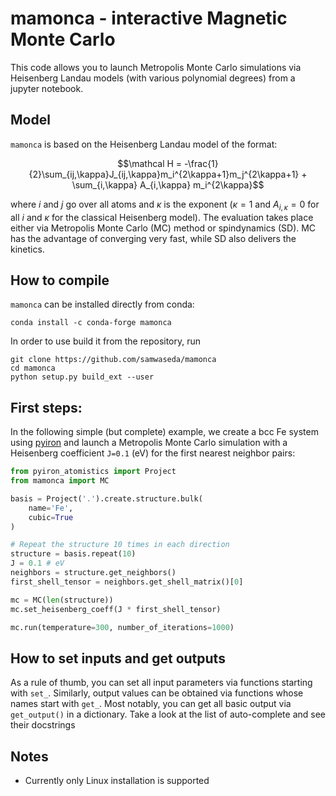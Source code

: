 # mamonca - interactive Magnetic Monte Carlo

This code allows you to launch Metropolis Monte Carlo simulations via Heisenberg Landau models (with various polynomial degrees) from a jupyter notebook.

## Model

`mamonca` is based on the Heisenberg Landau model of the format:

$$\mathcal H = -\frac{1}{2}\sum_{ij,\kappa}J_{ij,\kappa}m_i^{2\kappa+1}m_j^{2\kappa+1} + \sum_{i,\kappa} A_{i,\kappa} m_i^{2\kappa}$$

where $i$ and $j$ go over all atoms and $\kappa$ is the exponent ($\kappa=1$ and $A_{i,\kappa}=0$ for all $i$ and $\kappa$ for the classical Heisenberg model). The evaluation takes place either via Metropolis Monte Carlo (MC) method or spindynamics (SD). MC has the advantage of converging very fast, while SD also delivers the kinetics.

## How to compile

`mamonca` can be installed directly from conda:

```
conda install -c conda-forge mamonca
```
In order to use build it from the repository, run
```
git clone https://github.com/samwaseda/mamonca
cd mamonca
python setup.py build_ext --user
```

## First steps:

In the following simple (but complete) example, we create a bcc Fe system using [pyiron](http://github.com/pyiron/pyiron) and launch a Metropolis Monte Carlo simulation with a Heisenberg coefficient `J=0.1` (eV) for the first nearest neighbor pairs:

```python
from pyiron_atomistics import Project
from mamonca import MC

basis = Project('.').create.structure.bulk(
    name='Fe',
    cubic=True
)

# Repeat the structure 10 times in each direction
structure = basis.repeat(10)
J = 0.1 # eV
neighbors = structure.get_neighbors()
first_shell_tensor = neighbors.get_shell_matrix()[0]

mc = MC(len(structure))
mc.set_heisenberg_coeff(J * first_shell_tensor)

mc.run(temperature=300, number_of_iterations=1000)
```

## How to set inputs and get outputs

As a rule of thumb, you can set all input parameters via functions starting with `set_`. Similarly, output values can be obtained via functions whose names start with `get_`. Most notably, you can get all basic output via `get_output()` in a dictionary. Take a look at the list of auto-complete and see their docstrings

## Notes

- Currently only Linux installation is supported

